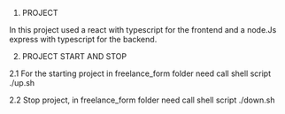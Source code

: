 1. PROJECT

  In this project used a react with typescript for the frontend and a node.Js express with typescript for the backend.
  

2. PROJECT START AND STOP

  2.1 For the starting project in freelance_form folder need call shell script ./up.sh
  
  2.2 Stop project, in freelance_form folder need call shell script ./down.sh
  
  

